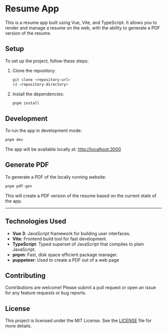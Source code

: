 # Resume App

This is a resume app built using Vue, Vite, and TypeScript. It allows you to render and manage a resume on the web, with the ability to generate a PDF version of the resume.

## Setup

To set up the project, follow these steps:

1. Clone the repository:

   ```sh
   git clone <repository-url>
   cd <repository-directory>
   ```

2. Install the dependencies:

   ```sh
   pnpm install
   ```

## Development

To run the app in development mode:

```sh
pnpm dev
```

The app will be available locally at: [http://localhost:3000](http://localhost:3000)

## Generate PDF

To generate a PDF of the locally running website:

```sh
pnpm pdf-gen
```

This will create a PDF version of the resume based on the current state of the app.

---

## Technologies Used

- **Vue 3**: JavaScript framework for building user interfaces.
- **Vite**: Frontend build tool for fast development.
- **TypeScript**: Typed superset of JavaScript that compiles to plain JavaScript.
- **pnpm**: Fast, disk space efficient package manager.
- **puppeteer**: Used to create a PDF out of a web page

## Contributing

Contributions are welcome! Please submit a pull request or open an issue for any feature requests or bug reports.

## License

This project is licensed under the MIT License. See the [LICENSE](LICENSE) file for more details.
